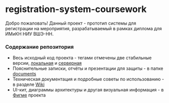 # registration-system-coursework
Добро пожаловать! Данный проект - прототип системы для регистрации на мероприятия, разрабатываемый в рамках диплома для ИМиКН НИУ ВШЭ-НН. 
### Содержание репозитория
- Весь исходный код проекта - тегами отмечены две стабильные версии, [локальная](https://github.com/yualapshina/registration-system-coursework/releases/tag/stable-development) и [серверная](https://github.com/yualapshina/registration-system-coursework/releases/tag/stable-prod) 
- Пояснительные записки, отчёты и презентации для защиты - в папке [documents](https://github.com/yualapshina/registration-system-coursework/tree/master/documents)
- Техническая документация и подробные советы по использованию - в разделе [Wiki](https://github.com/yualapshina/registration-system-coursework/wiki)
- UI-кит, диаграммы архитектуры и другая визуальная информация - в [Фигме](?) проекта

 

